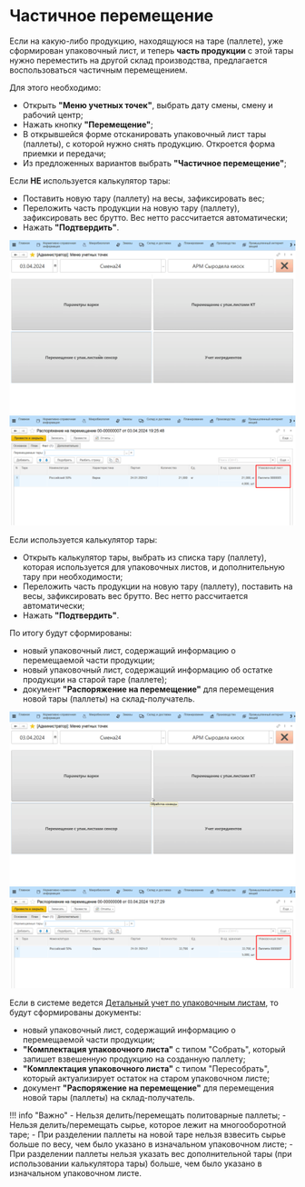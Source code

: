 # Частичное перемещение

Если на какую-либо продукцию, находящуюся на таре (паллете), уже сформирован упаковочный лист, и теперь **часть продукции** с этой тары нужно переместить на другой склад производства, предлагается воспользоваться частичным перемещением. 

Для этого необходимо:

- Открыть **"Меню учетных точек"**, выбрать дату смены, смену и рабочий центр;
- Нажать кнопку **"Перемещение"**;
- В открывшейся форме отсканировать упаковочный лист тары (паллеты), с которой нужно снять продукцию. Откроется форма приемки и передачи;
- Из предложенных вариантов выбрать **"Частичное перемещение"**;

Если **НЕ** используется калькулятор тары:

- Поставить новую тару (паллету) на весы, зафиксировать вес;
- Переложить часть продукции на новую тару (паллету), зафиксировать вес брутто. Вес нетто рассчитается автоматически;
- Нажать **"Подтвердить"**.

![](../PalletMoving.assets/7.gif)
![](../PalletMoving.assets/6.png)

Если используется калькулятор тары:

- Открыть калькулятор тары, выбрать из списка тару (паллету), которая используется для упаковочных листов, и дополнительную тару при необходимости;
- Переложить часть продукции на новую тару (паллету), поставить на весы, зафиксировать вес брутто. Вес нетто рассчитается автоматически;
- Нажать **"Подтвердить"**.

По итогу будут сформированы:

- новый упаковочный лист, содержащий информацию о перемещаемой части продукции;
- новый упаковочный лист, содержащий информацию об остатке продукции на старой таре (паллете);
- документ **"Распоряжение на перемещение"** для перемещения новой тары (паллеты) на склад-получатель.

![](../PalletMoving.assets/8.gif)
![](../PalletMoving.assets/7.png)

Если в системе ведется [Детальный учет по упаковочным листам](../../../../Warehouse/LocationOfContainers/LocationPackageLists.md), то будут сформированы документы:

- новый упаковочный лист, содержащий информацию о перемещаемой части продукции;
- **"Комплектация упаковочного листа"** с типом "Собрать", который запишет взвешенную продукцию на созданную паллету;
- **"Комплектация упаковочного листа"** с типом "Пересобрать", который актуализирует остаток на старом упаковочном листе;
- документ **"Распоряжение на перемещение"** для перемещения новой тары (паллеты) на склад-получатель.

!!! info "Важно"
    - Нельзя делить/перемещать политоварные паллеты;
    - Нельзя делить/перемещать сырье, которое лежит на многооборотной таре;
    - При разделении паллеты на новой таре нельзя взвесить сырье больше по весу, чем было указано в изначальном упаковочном листе;
    - При разделении паллеты нельзя указать вес дополнительной тары (при использовании калькулятора тары) больше, чем было указано в изначальном упаковочном листе.